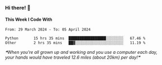 ### Hi there! 👋

#### This Week I Code With
<!--START_SECTION:waka-->

```txt
From: 29 March 2024 - To: 05 April 2024

Python       15 hrs 35 mins  █████████████████░░░░░░░░   67.46 %
Other        2 hrs 35 mins   ██▓░░░░░░░░░░░░░░░░░░░░░░   11.19 %
```

<!--END_SECTION:waka-->

<!--STARTS_HERE_QUOTE_README-->
<i>❝When you’re all grown up and working and you use a computer each day, your hands would have traveled 12.6 miles (about 20km) per day!❞</i>
<!--ENDS_HERE_QUOTE_README-->
